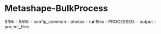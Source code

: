 # Metashape-BulkProcess


 
SfM:
	- RAW:
		- config_common
		- photos
		- runfiles
	- PROCESSED:
		- output
		- project_files